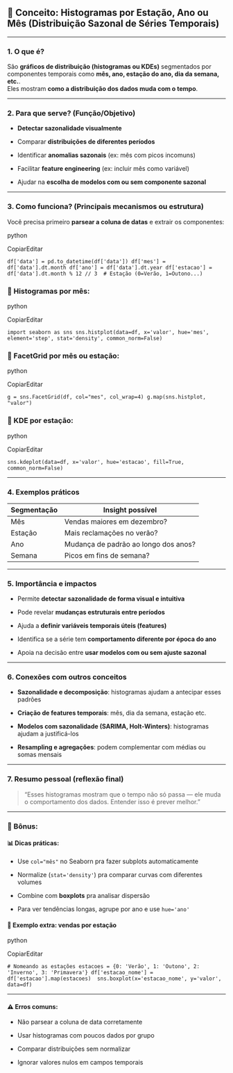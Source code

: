 ## 🧩 Conceito: **Histogramas por Estação, Ano ou Mês (Distribuição Sazonal de Séries Temporais)**

---

### 1. **O que é?**

São **gráficos de distribuição (histogramas ou KDEs)** segmentados por componentes temporais como **mês, ano, estação do ano, dia da semana, etc.**.  
Eles mostram **como a distribuição dos dados muda com o tempo**.

---

### 2. **Para que serve? (Função/Objetivo)**

- **Detectar sazonalidade visualmente**
    
- Comparar **distribuições de diferentes períodos**
    
- Identificar **anomalias sazonais** (ex: mês com picos incomuns)
    
- Facilitar **feature engineering** (ex: incluir mês como variável)
    
- Ajudar na **escolha de modelos com ou sem componente sazonal**
    

---

### 3. **Como funciona? (Principais mecanismos ou estrutura)**

Você precisa primeiro **parsear a coluna de datas** e extrair os componentes:

python

CopiarEditar

`df['data'] = pd.to_datetime(df['data']) df['mes'] = df['data'].dt.month df['ano'] = df['data'].dt.year df['estacao'] = df['data'].dt.month % 12 // 3  # Estação (0=Verão, 1=Outono...)`

### 🔹 Histogramas por mês:

python

CopiarEditar

`import seaborn as sns sns.histplot(data=df, x='valor', hue='mes', element='step', stat='density', common_norm=False)`

### 🔹 FacetGrid por mês ou estação:

python

CopiarEditar

`g = sns.FacetGrid(df, col="mes", col_wrap=4) g.map(sns.histplot, "valor")`

### 🔹 KDE por estação:

python

CopiarEditar

`sns.kdeplot(data=df, x='valor', hue='estacao', fill=True, common_norm=False)`

---

### 4. **Exemplos práticos**

|Segmentação|Insight possível|
|---|---|
|Mês|Vendas maiores em dezembro?|
|Estação|Mais reclamações no verão?|
|Ano|Mudança de padrão ao longo dos anos?|
|Semana|Picos em fins de semana?|

---

### 5. **Importância e impactos**

- Permite **detectar sazonalidade de forma visual e intuitiva**
    
- Pode revelar **mudanças estruturais entre períodos**
    
- Ajuda a **definir variáveis temporais úteis (features)**
    
- Identifica se a série tem **comportamento diferente por época do ano**
    
- Apoia na decisão entre **usar modelos com ou sem ajuste sazonal**
    

---

### 6. **Conexões com outros conceitos**

- **Sazonalidade e decomposição**: histogramas ajudam a antecipar esses padrões
    
- **Criação de features temporais**: mês, dia da semana, estação etc.
    
- **Modelos com sazonalidade (SARIMA, Holt-Winters)**: histogramas ajudam a justificá-los
    
- **Resampling e agregações**: podem complementar com médias ou somas mensais
    

---

### 7. **Resumo pessoal (reflexão final)**

> “Esses histogramas mostram que o tempo não só passa — ele muda o comportamento dos dados. Entender isso é prever melhor.”

---

### 🧠 Bônus:

#### 📊 Dicas práticas:

- Use `col="mês"` no Seaborn pra fazer subplots automaticamente
    
- Normalize (`stat='density'`) pra comparar curvas com diferentes volumes
    
- Combine com **boxplots** pra analisar dispersão
    
- Para ver tendências longas, agrupe por ano e use `hue='ano'`
    

#### 🧪 Exemplo extra: vendas por estação

python

CopiarEditar

`# Nomeando as estações estacoes = {0: 'Verão', 1: 'Outono', 2: 'Inverno', 3: 'Primavera'} df['estacao_nome'] = df['estacao'].map(estacoes)  sns.boxplot(x='estacao_nome', y='valor', data=df)`

---

#### ⚠️ Erros comuns:

- Não parsear a coluna de data corretamente
    
- Usar histogramas com poucos dados por grupo
    
- Comparar distribuições sem normalizar
    
- Ignorar valores nulos em campos temporais